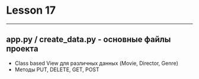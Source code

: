 # Lesson 17
______________

## app.py / create_data.py - основные файлы проекта

* Class based View для различных данных (Movie, Director, Genre)
* Методы PUT, DELETE, GET, POST
